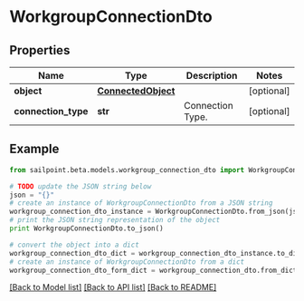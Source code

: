 # WorkgroupConnectionDto


## Properties

Name | Type | Description | Notes
------------ | ------------- | ------------- | -------------
**object** | [**ConnectedObject**](ConnectedObject.md) |  | [optional] 
**connection_type** | **str** | Connection Type. | [optional] 

## Example

```python
from sailpoint.beta.models.workgroup_connection_dto import WorkgroupConnectionDto

# TODO update the JSON string below
json = "{}"
# create an instance of WorkgroupConnectionDto from a JSON string
workgroup_connection_dto_instance = WorkgroupConnectionDto.from_json(json)
# print the JSON string representation of the object
print WorkgroupConnectionDto.to_json()

# convert the object into a dict
workgroup_connection_dto_dict = workgroup_connection_dto_instance.to_dict()
# create an instance of WorkgroupConnectionDto from a dict
workgroup_connection_dto_form_dict = workgroup_connection_dto.from_dict(workgroup_connection_dto_dict)
```
[[Back to Model list]](../README.md#documentation-for-models) [[Back to API list]](../README.md#documentation-for-api-endpoints) [[Back to README]](../README.md)


